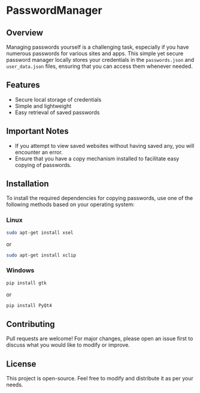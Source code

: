 # PasswordManager

## Overview
Managing passwords yourself is a challenging task, especially if you have numerous passwords for various sites and apps. This simple yet secure password manager locally stores your credentials in the `passwords.json` and `user_data.json` files, ensuring that you can access them whenever needed.

## Features
- Secure local storage of credentials
- Simple and lightweight
- Easy retrieval of saved passwords

## Important Notes
- If you attempt to view saved websites without having saved any, you will encounter an error.
- Ensure that you have a copy mechanism installed to facilitate easy copying of passwords.

## Installation
To install the required dependencies for copying passwords, use one of the following methods based on your operating system:

### Linux
```sh
sudo apt-get install xsel
```
or
```sh
sudo apt-get install xclip
```

### Windows
```sh
pip install gtk
```
or
```sh
pip install PyQt4
```

## Contributing
Pull requests are welcome! For major changes, please open an issue first to discuss what you would like to modify or improve.

## License
This project is open-source. Feel free to modify and distribute it as per your needs.

